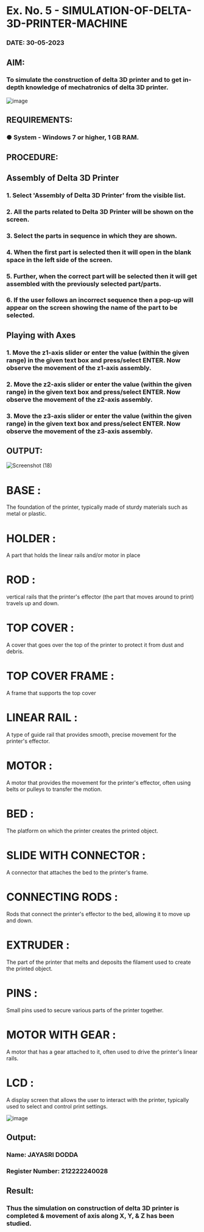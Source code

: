 # Ex. No. 5 - SIMULATION-OF-DELTA-3D-PRINTER-MACHINE

### DATE: 30-05-2023
## AIM:
### To simulate the construction of delta 3D printer and to get in-depth knowledge of mechatronics of delta 3D printer.

![image](https://github.com/Sellakumar1987/Ex.-No.-5---SIMULATION-OF-DELTA-3D-PRINTER-MACHINE/assets/113594316/c784471e-098f-456d-9c1b-e9f0ce56cc9b)

## REQUIREMENTS:
### ●	System - Windows 7 or higher, 1 GB RAM.

## PROCEDURE:

## Assembly of Delta 3D Printer
### 1.	Select 'Assembly of Delta 3D Printer' from the visible list.
### 2.	All the parts related to Delta 3D Printer will be shown on the screen.
### 3.	Select the parts in sequence in which they are shown.
### 4.	When the first part is selected then it will open in the blank space in the left side of the screen.
### 5.	Further, when the correct part will be selected then it will get assembled with the previously selected part/parts.
### 6.	If the user follows an incorrect sequence then a pop-up will appear on the screen showing the name of the part to be selected.

## Playing with Axes
### 1.	Move the z1-axis slider or enter the value (within the given range) in the given text box and press/select ENTER. Now observe the movement of the z1-axis assembly.
### 2.	Move the z2-axis slider or enter the value (within the given range) in the given text box and press/select ENTER. Now observe the movement of the z2-axis assembly.
### 3.	Move the z3-axis slider or enter the value (within the given range) in the given text box and press/select ENTER. Now observe the movement of the z3-axis assembly.

## OUTPUT:
![Screenshot (18)](https://github.com/jayasridodda/Ex.-No.-5---SIMULATION-OF-DELTA-3D-PRINTER-MACHINE/assets/123259278/3f1a4229-a873-49aa-ac8d-59f42f5c7881)

# BASE :
The foundation of the printer, typically made of sturdy materials such as metal or plastic.

# HOLDER :
A part that holds the linear rails and/or motor in place

# ROD :
vertical rails that the printer's effector (the part that moves around to print) travels up and down.

# TOP COVER :
A cover that goes over the top of the printer to protect it from dust and debris.

# TOP COVER FRAME :
A frame that supports the top cover

# LINEAR RAIL :
A type of guide rail that provides smooth, precise movement for the printer's effector.

# MOTOR :
A motor that provides the movement for the printer's effector, often using belts or pulleys to transfer the motion.

# BED :
The platform on which the printer creates the printed object.

# SLIDE WITH CONNECTOR :
A connector that attaches the bed to the printer's frame.

# CONNECTING RODS :
Rods that connect the printer's effector to the bed, allowing it to move up and down.

# EXTRUDER :
The part of the printer that melts and deposits the filament used to create the printed object.

# PINS :
Small pins used to secure various parts of the printer together.

# MOTOR WITH GEAR :
A motor that has a gear attached to it, often used to drive the printer's linear rails.

# LCD :
A display screen that allows the user to interact with the printer, typically used to select and control print settings.


![image](https://github.com/Sellakumar1987/Ex.-No.-5---SIMULATION-OF-DELTA-3D-PRINTER-MACHINE/assets/113594316/1f3e6b6d-0724-41dc-b7d2-15516060d066)

## Output:

### Name: JAYASRI DODDA
### Register Number: 212222240028

## Result: 
### Thus the simulation on construction of delta 3D printer is completed & movement of axis along X, Y, & Z has been studied.
